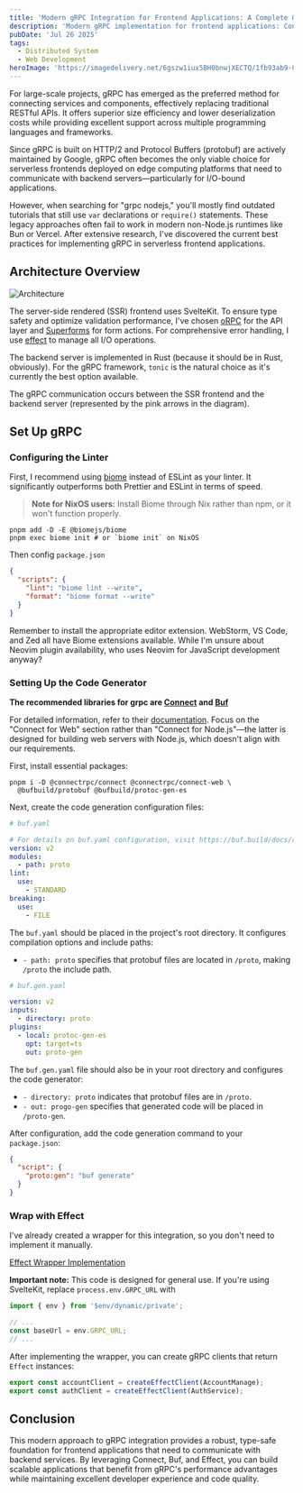 ```yaml
---
title: 'Modern gRPC Integration for Frontend Applications: A Complete Guide'
description: 'Modern gRPC implementation for frontend applications: Connect SSR frameworks (SvelteKit, Next.js) to backend services with type-safe, performant communication using Connect, Buf, and Effect.'
pubDate: 'Jul 26 2025'
tags:
  - Distributed System
  - Web Development
heroImage: 'https://imagedelivery.net/6gszw1iux5BH0bnwjXECTQ/1fb93ab9-0a7a-4fe2-de62-2e8dc955b900/small'
---
```


For large-scale projects, gRPC has emerged as the preferred method for connecting services and components, effectively replacing traditional RESTful APIs. It offers superior size efficiency and lower deserialization costs while providing excellent support across multiple programming languages and frameworks.

Since gRPC is built on HTTP/2 and Protocol Buffers (protobuf) are actively maintained by Google, gRPC often becomes the only viable choice for serverless frontends deployed on edge computing platforms that need to communicate with backend servers—particularly for I/O-bound applications.

However, when searching for "grpc nodejs," you'll mostly find outdated tutorials that still use `var` declarations or `require()` statements. These legacy approaches often fail to work in modern non-Node.js runtimes like Bun or Vercel. After extensive research, I've discovered the current best practices for implementing gRPC in serverless frontend applications.


## Architecture Overview

![Architecture](https://imagedelivery.net/6gszw1iux5BH0bnwjXECTQ/9d7e1236-972a-4844-af62-72091325f400/public)

The server-side rendered (SSR) frontend uses SvelteKit. To ensure type safety and optimize validation performance, I've chosen [oRPC](https://orpc.unnoq.com/) for the API layer and [Superforms](https://superforms.rocks/) for form actions. For comprehensive error handling, I use [effect](https://effect.website/) to manage all I/O operations.

The backend server is implemented in Rust (because it should be in Rust, obviously). For the gRPC framework, `tonic` is the natural choice as it's currently the best option available.

The gRPC communication occurs between the SSR frontend and the backend server (represented by the pink arrows in the diagram).

## Set Up gRPC

### Configuring the Linter

First, I recommend using [biome](https://biomejs.dev/) instead of ESLint as your linter. It significantly outperforms both Prettier and ESLint in terms of speed.

> **Note for NixOS users:** Install Biome through Nix rather than npm, or it won't function properly.
 
```shell
pnpm add -D -E @biomejs/biome
pnpm exec biome init # or `biome init` on NixOS
```

Then config `package.json`

```json
{
  "scripts": {
    "lint": "biome lint --write",
    "format": "biome format --write"
  }
}
```

Remember to install the appropriate editor extension. WebStorm, VS Code, and Zed all have Biome extensions available. While I'm unsure about Neovim plugin availability, who uses Neovim for JavaScript development anyway?

### Setting Up the Code Generator

**The recommended libraries for grpc are [Connect](https://connectrpc.com/) and [Buf](https://buf.build/docs/)** 

For detailed information, refer to their [documentation](https://connectrpc.com/docs/web/getting-started). Focus on the "Connect for Web" section rather than "Connect for Node.js"—the latter is designed for building web servers with Node.js, which doesn't align with our requirements.

First, install essential packages:

```shell
pnpm i -D @connectrpc/connect @connectrpc/connect-web \
  @bufbuild/protobuf @bufbuild/protoc-gen-es
```

Next, create the code generation configuration files:

```yaml
# buf.yaml

# For details on buf.yaml configuration, visit https://buf.build/docs/configuration/v2/buf-yaml
version: v2
modules:
  - path: proto
lint:
  use:
    - STANDARD
breaking:
  use:
    - FILE
```

The `buf.yaml` should be placed in the project's root directory. It configures compilation options and include paths:

- `- path: proto` specifies that protobuf files are located in `/proto`, making `/proto` the include path.

```yaml
# buf.gen.yaml

version: v2
inputs:
  - directory: proto
plugins:
  - local: protoc-gen-es
    opt: target=ts
    out: proto-gen
```

The `buf.gen.yaml` file should also be in your root directory and configures the code generator:

- `- directory: proto` indicates that protobuf files are in `/proto`.
- `- out: progo-gen` specifies that generated code will be placed in `/proto-gen`.

After configuration, add the code generation command to your `package.json`:

```json
{
  "script": {
    "proto:gen": "buf generate"
  }
}
```

### Wrap with Effect

I've already created a wrapper for this integration, so you don't need to implement it manually.

[Effect Wrapper Implementation](https://gist.github.com/haruki-nikaidou/63c5f99345680c539c51b08da88e9ea0)

**Important note:** This code is designed for general use. If you're using SvelteKit, replace `process.env.GRPC_URL` with

```typescript
import { env } from '$env/dynamic/private';

// ...
const baseUrl = env.GRPC_URL;
// ...
```

After implementing the wrapper, you can create gRPC clients that return `Effect` instances:

```ts
export const accountClient = createEffectClient(AccountManage);
export const authClient = createEffectClient(AuthService);
```

## Conclusion

This modern approach to gRPC integration provides a robust, type-safe foundation for frontend applications that need to communicate with backend services. By leveraging Connect, Buf, and Effect, you can build scalable applications that benefit from gRPC's performance advantages while maintaining excellent developer experience and code quality.